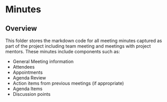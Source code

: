 # Minutes

## Overview
This folder stores the markdown code for all meeting minutes captured as part of the project including team meeting and meetings with project mentors. These minutes include components such as:
- General Meeting information
- Attendees
- Appointments
- Agenda Review
- Action items from previous meetings (if appropriate)
- Agenda Items
- Discussion points